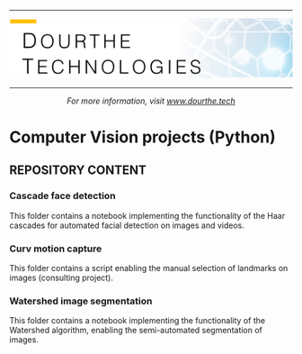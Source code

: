 ___

<a href='http://www.dourthe.tech'> <img src='Dourthe_Technologies_Headers.png' /></a>
___
<center><em>For more information, visit <a href='http://www.dourthe.tech'>www.dourthe.tech</a></em></center>

# Computer Vision projects (Python)

## REPOSITORY CONTENT

### Cascade face detection
This folder contains a notebook implementing the functionality of the Haar cascades for automated facial detection on images and videos.

### Curv motion capture
This folder contains a script enabling the manual selection of landmarks on images (consulting project).

### Watershed image segmentation
This folder contains a notebook implementing the functionality of the Watershed algorithm, enabling the semi-automated segmentation of images.


